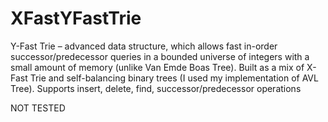 XFastYFastTrie
==============
Y-Fast Trie – advanced data structure, which allows fast in-order successor/predecessor queries in a bounded universe of integers with a small amount of memory (unlike Van Emde Boas Tree). Built as a mix of X-Fast Trie and self-balancing binary trees (I used my implementation of AVL Tree). Supports insert, delete, find, successor/predecessor operations

NOT TESTED

